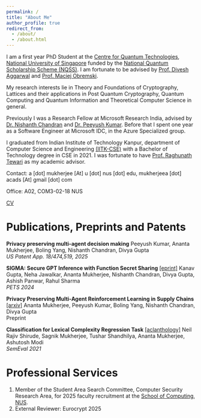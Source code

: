 ```yaml
---
permalink: /
title: "About Me"
author_profile: true
redirect_from: 
  - /about/
  - /about.html
---
```


I am a first year PhD Student at the [Centre for Quantum Technologies](https://www.quantumlah.org/), [National University of Singapore](https://www.nus.edu.sg/) funded by the [National Quantum Scholarship Scheme (NQSS)](https://nqo.sg/talent-development/scholarships-opportunities/). I am fortunate to be advised by [Prof. Divesh Aggarwal](https://sites.google.com/site/diveshhomepage/) and [Prof. Maciej Obremski](https://sites.google.com/view/maciejobremski).

My research interests lie in Theory and Foundations of Cryptography, Lattices and their applications in Post Quantum Cryptography, Quantum Computing and Quantum Information and Theoretical Computer Science in general. 

Previously I was a Research Fellow at Microsoft Research India, advised by [Dr. Nishanth Chandran](https://www.microsoft.com/en-us/research/people/nichandr/) and [Dr. Peeyush Kumar](https://www.microsoft.com/en-us/research/people/pekumar/). Before that I spent one year as a Software Engineer at Microsoft IDC, in the Azure Specialized group.

I graduated from Indian Institute of Technology Kanpur, department of Computer Science and Engineering [(IITK-CSE)](https://www.cse.iitk.ac.in/) with a Bachelor of Technology degree in CSE in 2021. I was fortunate to have [Prof. Raghunath Tewari](https://www.cse.iitk.ac.in/users/rtewari/) as my academic advisor.

Contact: a [dot] mukherjee [At] u [dot] nus [dot] edu, mukherjeea [dot] acads [At] gmail [dot] com

Office: A02, COM3-02-18 NUS

[CV](https://drive.google.com/file/d/1nCX8aGXPHrKSOAm74ZvrLgRHN9_lMbGt/view?usp=sharing)

Publications, Preprints and Patents
=======
**Privacy preserving multi-agent decision making** Peeyush Kumar, Ananta Mukherjee, Boling Yang, Nishanth Chandran, Divya Gupta                                                           
*US Patent App. 18/474,519, 2025*

**SIGMA: Secure GPT Inference with Function Secret Sharing** [[eprint]](https://eprint.iacr.org/2023/1269)
Kanav Gupta, Neha Jawalkar, Ananta Mukherjee, Nishanth Chandran, Divya Gupta, Ashish Panwar, Rahul Sharma                                                                                   
*PETS 2024*

**Privacy Preserving Multi-Agent Reinforcement Learning in Supply Chains**  [[arxiv]](https://arxiv.org/abs/2312.05686)  Ananta Mukherjee, Peeyush Kumar, Boling Yang, Nishanth Chandran, Divya Gupta                   
Preprint

**Classification for Lexical Complexity Regression Task** [[aclanthology]](https://aclanthology.org/2021.semeval-1.66/)
Neil Rajiv Shirude, Sagnik Mukherjee, Tushar Shandhilya, Ananta Mukherjee, Ashutosh Modi        
*SemEval 2021*

Professional Services
=======
1. Member of the Student Area Search Committee, Computer Security Research Area, for 2025 faculty recruitment at the [School of Computing, NUS](https://www.comp.nus.edu.sg/).
2. External Reviewer: Eurocrypt 2025
